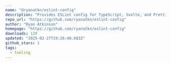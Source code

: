 ```yaml
---
name: "@ryanatkn/eslint-config"
description: "Provides ESLint config for TypeScript, Svelte, and Prettier projects."
repo_url: "https://github.com/ryanatkn/eslint-config"
author: "Ryan Atkinson"
homepage: "https://github.com/ryanatkn/eslint-config"
downloads: 129
updated: "2025-02-27T19:26:48.683Z"
github_stars: 1
tags: 
  - tooling
---
```

